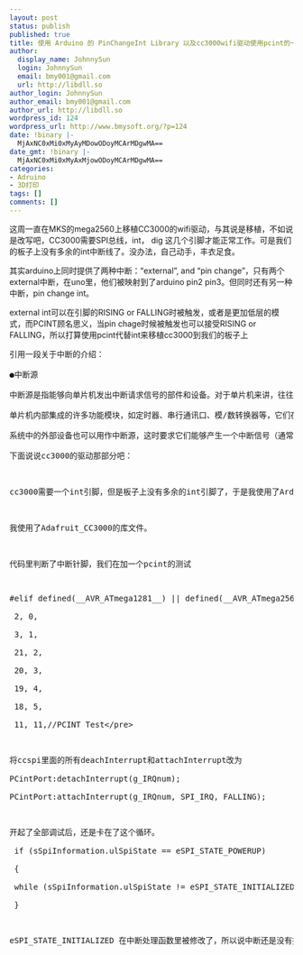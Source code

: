 ```yaml
---
layout: post
status: publish
published: true
title: 使用 Arduino 的 PinChangeInt Library 以及cc3000wifi驱动使用pcint的一些探讨
author:
  display_name: JohnnySun
  login: JohnnySun
  email: bmy001@gmail.com
  url: http://libdll.so
author_login: JohnnySun
author_email: bmy001@gmail.com
author_url: http://libdll.so
wordpress_id: 124
wordpress_url: http://www.bmysoft.org/?p=124
date: !binary |-
  MjAxNC0xMi0xMyAyMDowODoyMCArMDgwMA==
date_gmt: !binary |-
  MjAxNC0xMi0xMyAxMjowODoyMCArMDgwMA==
categories:
- Adruino
- 3D打印
tags: []
comments: []
---
```

<p>这周一直在MKS的mega2560上移植CC3000的wifi驱动，与其说是移植，不如说是改写吧，CC3000需要SPI总线，int， dig 这几个引脚才能正常工作。可是我们的板子上没有多余的int中断线了。没办法，自己动手，丰衣足食。</p>
<p>其实arduino上同时提供了两种中断：&ldquo;external&rdquo;, and &ldquo;pin change&rdquo;，只有两个external中断，在uno里，他们被映射到了arduino pin2 pin3。但同时还有另一种中断，pin change int。</p>
<p>external int可以在引脚的RISING or FALLING时被触发，或者是更加低层的模式，而PCINT顾名思义，当pin chage时候被触发也可以接受RISING or FALLING，所以打算使用pcint代替int来移植cc3000到我们的板子上</p>
<pre>引用一段关于中断的介绍：<br />
●中断源<br />
中断源是指能够向单片机发出中断请求信号的部件和设备。对于单片机来讲，往往存在多个中断源。中断源一般可分为内部中断源和外部中断源。<br />
单片机内部集成的许多功能模块，如定时器、串行通讯口、模&#47;数转换器等，它们在正常工作时往往无需CPU参与，而当处于某种状态或达到某个规定值需要程序 控制时，会通过发出中断请求信号通知CPU。这一类的中断源位于单片机内部，称作内部中断源。内部中断源在中断条件成立时，一般通过片内硬件会自动产生中 断请求信号，无须用户介入，使用方便。内部中断是CPU管理片内资源的一种高效的途径。<br />
系统中的外部设备也可以用作中断源，这时要求它们能够产生一个中断信号（通常是高（低）电平或者电平跳变的上升（下降）沿），送到单片机的外部中断请求引 脚供CPU检测。这些中断源位于单片机外部，称为外部中断源。通常用作外部中断源的有输入输出设备、控制对象、以及故障源等。<&#47;pre><br />
下面说说cc3000的驱动那部分吧：</p>
<p>cc3000需要一个int引脚，但是板子上没有多余的int引脚了，于是我使用了Arduino 的 PinChangeInt Library。</p>
<p>我使用了Adafruit_CC3000的库文件。</p>
<p>代码里判断了中断针脚，我们在加一个pcint的测试</p>
<pre>#elif defined(__AVR_ATmega1281__) || defined(__AVR_ATmega2561__) || defined(__AVR_ATmega2560__) || defined(__AVR_ATmega1280__)<br />
 2, 0,<br />
 3, 1,<br />
 21, 2,<br />
 20, 3,<br />
 19, 4,<br />
 18, 5,<br />
 11, 11,&#47;&#47;PCINT Test<&#47;pre></p>
<pre>将ccspi里面的所有deachInterrupt和attachInterrupt改为<br />
PCintPort:detachInterrupt(g_IRQnum);<br />
PCintPort:attachInterrupt(g_IRQnum, SPI_IRQ, FALLING);</p>
<p>开起了全部调试后，还是卡在了这个循环。<br />
 if (sSpiInformation.ulSpiState == eSPI_STATE_POWERUP)<br />
 {<br />
 while (sSpiInformation.ulSpiState != eSPI_STATE_INITIALIZED);<br />
 }</p>
<p>eSPI_STATE_INITIALIZED 在中断处理函数里被修改了，所以说中断还是没有执行，卡在了等待中断上，这个问题还没有解决。不知道这是否是一个内部中断呢。<&#47;pre></p>
